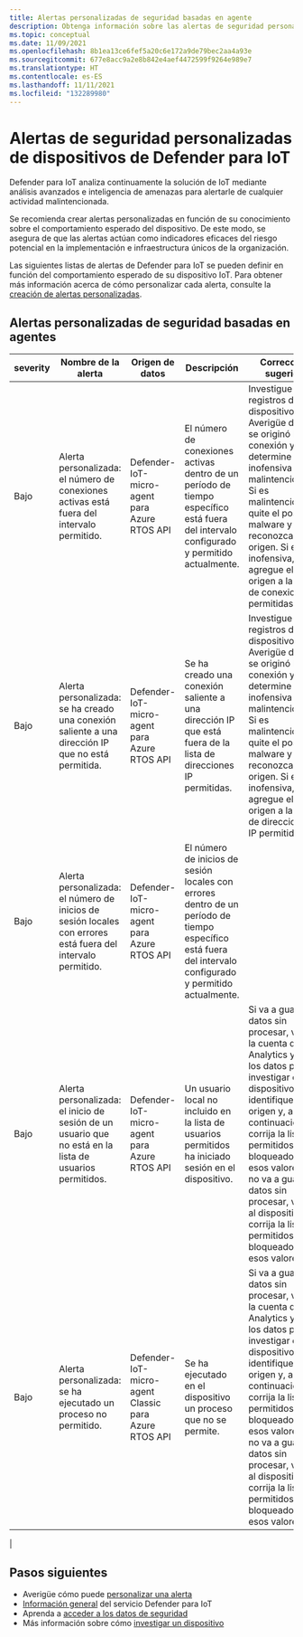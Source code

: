 ```yaml
---
title: Alertas personalizadas de seguridad basadas en agente
description: Obtenga información sobre las alertas de seguridad personalizables y la corrección recomendada mediante las características y el servicio del dispositivo de Defender para IoT.
ms.topic: conceptual
ms.date: 11/09/2021
ms.openlocfilehash: 8b1ea13ce6fef5a20c6e172a9de79bec2aa4a93e
ms.sourcegitcommit: 677e8acc9a2e8b842e4aef4472599f9264e989e7
ms.translationtype: HT
ms.contentlocale: es-ES
ms.lasthandoff: 11/11/2021
ms.locfileid: "132289980"
---
```

# <a name="defender-for-iot-devices-custom-security-alerts"></a>Alertas de seguridad personalizadas de dispositivos de Defender para IoT

Defender para IoT analiza continuamente la solución de IoT mediante análisis avanzados e inteligencia de amenazas para alertarle de cualquier actividad malintencionada.

Se recomienda crear alertas personalizadas en función de su conocimiento sobre el comportamiento esperado del dispositivo. De este modo, se asegura de que las alertas actúan como indicadores eficaces del riesgo potencial en la implementación e infraestructura únicos de la organización.

Las siguientes listas de alertas de Defender para IoT se pueden definir en función del comportamiento esperado de su dispositivo IoT. Para obtener más información acerca de cómo personalizar cada alerta, consulte la [creación de alertas personalizadas](quickstart-create-custom-alerts.md).

## <a name="agent-based-security-custom-alerts"></a>Alertas personalizadas de seguridad basadas en agentes

| severity | Nombre de la alerta | Origen de datos | Descripción | Corrección sugerida |
|--|--|--|--|--|
| Bajo | Alerta personalizada: el número de conexiones activas está fuera del intervalo permitido. | Defender-IoT-micro-agent para Azure RTOS API | El número de conexiones activas dentro de un período de tiempo específico está fuera del intervalo configurado y permitido actualmente. | Investigue los registros del dispositivo. Averigüe dónde se originó la conexión y determine si es inofensiva o malintencionada. Si es malintencionada, quite el posible malware y reconozca el origen. Si es inofensiva, agregue el origen a la lista de conexiones permitidas. |
| Bajo | Alerta personalizada: se ha creado una conexión saliente a una dirección IP que no está permitida. | Defender-IoT-micro-agent para Azure RTOS API | Se ha creado una conexión saliente a una dirección IP que está fuera de la lista de direcciones IP permitidas. | Investigue los registros del dispositivo. Averigüe dónde se originó la conexión y determine si es inofensiva o malintencionada. Si es malintencionada, quite el posible malware y reconozca el origen. Si es inofensiva, agregue el origen a la lista de direcciones IP permitidas. |
| Bajo | Alerta personalizada: el número de inicios de sesión locales con errores está fuera del intervalo permitido. | Defender-IoT-micro-agent para Azure RTOS API | El número de inicios de sesión locales con errores dentro de un período de tiempo específico está fuera del intervalo configurado y permitido actualmente. |  |
| Bajo | Alerta personalizada: el inicio de sesión de un usuario que no está en la lista de usuarios permitidos. | Defender-IoT-micro-agent para Azure RTOS API | Un usuario local no incluido en la lista de usuarios permitidos ha iniciado sesión en el dispositivo. | Si va a guardar datos sin procesar, vaya a la cuenta de Log Analytics y use los datos para investigar el dispositivo, identifique el origen y, a continuación, corrija la lista de permitidos o bloqueados para esos valores. Si no va a guardar datos sin procesar, vaya al dispositivo y corrija la lista de permitidos o bloqueados para esos valores. |
| Bajo | Alerta personalizada: se ha ejecutado un proceso no permitido. | Defender-IoT-micro-agent Classic para Azure RTOS API | Se ha ejecutado en el dispositivo un proceso que no se permite. | Si va a guardar datos sin procesar, vaya a la cuenta de Log Analytics y use los datos para investigar el dispositivo, identifique el origen y, a continuación, corrija la lista de permitidos o bloqueados para esos valores. Si no va a guardar datos sin procesar, vaya al dispositivo y corrija la lista de permitidos o bloqueados para esos valores. |
|

## <a name="next-steps"></a>Pasos siguientes

- Averigüe cómo puede [personalizar una alerta](quickstart-create-custom-alerts.md)
- [Información general](overview.md) del servicio Defender para IoT
- Aprenda a [acceder a los datos de seguridad](how-to-security-data-access.md)
- Más información sobre cómo [investigar un dispositivo](how-to-investigate-device.md)
